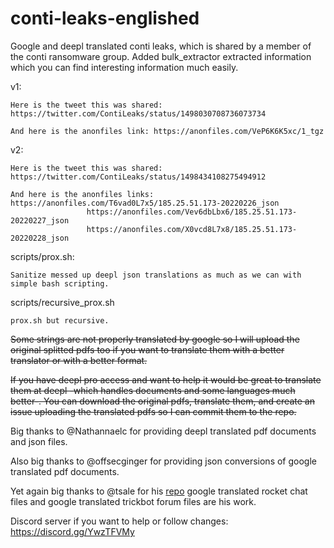 # conti-leaks-englished
Google and deepl translated conti leaks, which is shared by a member of the conti ransomware group.
Added bulk_extractor extracted information which you can find interesting information much easily.

v1: 
```
Here is the tweet this was shared: https://twitter.com/ContiLeaks/status/1498030708736073734

And here is the anonfiles link: https://anonfiles.com/VeP6K6K5xc/1_tgz
```
v2:
```
Here is the tweet this was shared: https://twitter.com/ContiLeaks/status/1498434108275494912

And here is the anonfiles links: https://anonfiles.com/T6vad0L7x5/185.25.51.173-20220226_json
				 https://anonfiles.com/Vev6dbLbx6/185.25.51.173-20220227_json
				 https://anonfiles.com/X0vcd8L7x8/185.25.51.173-20220228_json
```

scripts/prox.sh:
```
Sanitize messed up deepl json translations as much as we can with simple bash scripting.
```
scripts/recursive_prox.sh
```
prox.sh but recursive.
```

~~Some strings are not properly translated by google so I will upload the original splitted pdfs too if you want to translate them with a better translator or with a better format.~~

~~If you have deepl pro access and want to help it would be great to translate them at deepl -which handles documents and some languages much better-. You can download the original pdfs, translate them, and create an issue uploading the translated pdfs so I can commit them to the repo.~~

Big thanks to @Nathannaelc for providing deepl translated pdf documents and json files.

Also big thanks to @offsecginger for providing json conversions of google translated pdf documents.

Yet again big thanks to @tsale for his [repo](https://github.com/tsale/translated_conti_leaked_comms) google translated rocket chat files and google translated trickbot forum files are his work.

Discord server if you want to help or follow changes: https://discord.gg/YwzTFVMy

